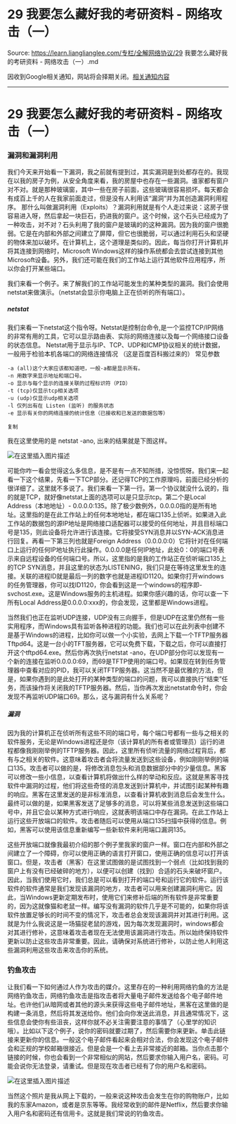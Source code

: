 # 29 我要怎么藏好我的考研资料 - 网络攻击（一） 

Source: https://learn.lianglianglee.com/专栏/全解网络协议/29 我要怎么藏好我的考研资料 - 网络攻击（一）.md

因收到Google相关通知，网站将会择期关闭。[相关通知内容](https://lumendatabase.org/notices/44265620)

---

# 29 我要怎么藏好我的考研资料 - 网络攻击（一）

### 漏洞和漏洞利用

我们今天来开始看一下漏洞，我之前就有提到过，其实漏洞是到处都存在的。我现在以我的房子为例，从安全角度来看，我的房屋中也存在一些漏洞。谁家都有窗户对不对。就是那种玻璃窗，其中一些在房子前面，这些玻璃很容易损坏。每天都会有成百上千的人在我家前面走过，但是没有人利用该“漏洞“并为其创造漏洞利用程序。 那什么叫做漏洞利用（Exploits）？漏洞利用就是有个人走过来说：这房子很容易进入呀，然后拿起一块巨石，扔进我的窗户。这个时候，这个石头已经成为了一种攻击，对不对？石头利用了我的窗户是玻璃的的这种漏洞。因为我的窗户很脆弱。它是在内部和外部之间建立了屏障，但它也很脆弱，可以通过利用石头和坚硬的物体来加以破坏。在计算机上，这个道理是类似的。因此，每当你打开计算机并将其连接到网络时，Microsoft Windows这样的操作系统都会去尝试连接到其他Microsoft设备。另外，我们还可能在我们的工作站上运行其他软件应用程序，所以你会打开某些端口。

我们来看一个例子。来了解我们的工作站可能发生的某种类型的漏洞。我们会使用netstat来做演示。（netstat会显示你电脑上正在侦听的所有端口）。

##### netstat

我们来看一下netstat这个指令呀。Netstat是控制台命令,是一个监控TCP/IP网络的非常有用的工具，它可以显示路由表、实际的网络连接以及每一个网络接口设备的状态信息。 Netstat用于显示与IP、TCP、UDP和ICMP协议相关的统计数据，一般用于检验本机各端口的网络连接情况 （这是百度百科搬过来的） 常见参数

```
-a (all)这个大家应该都知道吧，一般-a都是显示所有。
-n 用数字来显示地址和端口号。
-o 显示与每个显示的连接关联的过程标识符（PID）
-t (tcp)仅显示tcp相关选项
-u (udp)仅显示udp相关选项
-l 仅列出有在 Listen (监听) 的服务状态
-e 显示有关你的网络连接的统计信息（已接收和已发送的数据包等）

复制

```

我在这里使用的是 netstat -ano, 出来的结果就是下图这样。

![在这里插入图片描述](assets/20210219170024914.png)

可能你咋一看会觉得这么多信息，是不是有一点不知所措，没惊慌呀。我们来一起看一下这个结果，先看一下TCP部分。还记得TCP的工作原理吗，前面已经分析的很详细了。这里就不多说了。我们来看一下第一行。第一个协议就没什么说的，指的就是TCP，就好像netstat上面的选项可以是只显示tcp。第二个是Local Address（本地地址）- 0.0.0.0:135。除了极少数例外，0.0.0.0指的是所有地址。这里指的是在此工作站上的任何本地地址，都在端口135上侦听。如果进入此工作站的数据包的源IP地址是网络接口适配器可以接受的任何地址，并且目标端口号是135，则此设备将允许进行该连接。它将接受SYN消息并以SYN-ACK消息进行回复。再看一下第三列也就是Foreign Address（0.0.0.0:0）它将针对在任何端口上运行的任何IP地址执行此操作。0.0.0.0是任何IP地址，此处0：0的端口号表示来自远程设备的任何端口号。所以，这里指的是我的工作站正在侦听端口135上的TCP SYN消息，并且这里的状态为LISTENING，我们只是在等待这里发生的连接。关联的进程ID就是最后一列的数字也就是进程ID1120。如果你打开windows的任务管理器，你可以找ID1120，你会看到这是一个windows的程序即-svchost.exe。这是Windows服务的主机进程。如果你感兴趣的话，你可以查一下所有Local Address是0.0.0.0:xxx的，你会发现，这里都是Windows进程。

当然我们也正在监听UDP连接，UDP没有三向握手，但是UDP在这里仍然有一些实用程序，而Windows具有监听各种进程的功能。我们也可以在此列表中创建不是基于Windows的进程，比如你可以做一个小实验，去网上下载一个TFTP服务器Tftpd64。这是一台小的TFT服务器，它可以免费下载，下载之后，你可以直接打开这个tftpd64.exe。然后你再次执行netstat -ano，在UDP部分你可以发现有一个新的连接在监听0.0.0.0:69，而69是TFTP使用的端口号。如果现在转到任务管理器中查看对应的PID，我可以关闭TFTP服务器。这当然不是最优雅的方法，但是，如果你遇到的是此处打开的某种类型的端口的问题，我可以直接执行“结束”任务，而该操作将关闭我的TFTP服务器。然后，当你再次发出netstat命令时，你会发现不再监听UDP端口69。那么，这与漏洞有什么关系呢？

##### 漏洞

因为我的计算机正在侦听所有这些不同的端口号，每个端口号都有一些与之相关的软件服务，无论是Windows进程还是你（该计算机的所有者或管理员）运行的进程都像我刚刚举例的TFTP服务器。因此，这里所有侦听流量的网络过程背后，都有与之相关的软件。这意味着攻击者会将流量发送到这些设备，例如刚刚举例的端口135。攻击者可以做的是，将修改消息包头和消息数据部分中的少量信息。黑客可以修改一些小信息，以查看计算机将做出什么样的举动和反应。这就是黑客寻找软件中漏洞的过程，他们将这些奇怪的消息发送到计算机中，并试图引起某种有趣的响应。黑客在这里发送的是非标准消息，以查看计算机收到消息后会发生什么。最终可以做的是，如果黑客发送了足够多的消息，可以将某些消息发送到这些端口号中，并且它会以某种方式进行响应，这就表明该端口中存在漏洞。在此工作站上运行这些开放端口的软件。攻击者随后可以使用从端口135扫描中获得的信息。例如，黑客可以使用该信息重新编写一些新软件来利用端口漏洞135。

这些开放端口就像我最初介绍的那个例子里我家的窗户一样。窗口在内部和外部之间建立了一个障碍，你可以使用正确的语言打开窗口，使用正确的信息可以打开该窗口。但是，攻击者（黑客）在这里试图做的是试图找到一个弱点（比如找到我的窗户上有没有已经破碎的地方），以便可以创建（找到）合适的石头来破坏窗户。因此，当我们使用它时，我们总是可以看到打开的端口号和运行它的软件。运行该软件的软件通常是我们发现该漏洞的地方，攻击者可以用来创建漏洞利用它。因此，当Windows更新定期发布时，使用它们来修补后端的所有软件是非常重要的，因为这就像猫和老鼠一样。编写没有漏洞的软件几乎是不可能的，如果你将该软件放置足够长的时间不变的情况下，攻击者总会发现该漏洞并对其进行利用。这就是为什么我说这是一场猫捉老鼠的游戏，因为每次发现漏洞时，windows都会对其进行修补，这意味着攻击者现在无法使用该漏洞进行攻击。所以始终保持软件更新以防止这些攻击非常重要。因此，请确保对系统进行修补，以防止他人利用这些漏洞利用这些攻击来攻击你的系统。

### 钓鱼攻击

让我们看一下如何通过人作为攻击的媒介。这里存在的一种利用网络钓鱼的方法是网络钓鱼攻击，网络钓鱼攻击是指攻击者将大量电子邮件发送给各个电子邮件地址。也许他们从暗网或者其他的源头来获得这些电子邮件地址，黑客在这里做的是构建一条消息，然后将其发送给你。他们会向你发送此消息，并且通常情况下，这些信息会使你有些沮丧，这样你就不必关注需要注意的事情了（心里学的知识哦）。比如以下这个例子，说你的密码就要过期了，然后需要你来更新。单击此链接来更新你的信息。一般这个电子邮件看起来会相对合法，你会发现这个电子邮件会和正规的学校邮箱很接近。但是会是一个看上去非常接近的邮箱。当你点击那个链接的时候，你也会看到一个非常相似的网站，然后要求你输入用户名，密码。可能会说你无法登录，请重试。但是现在攻击者已经有了你的用户名和密码。

![在这里插入图片描述](assets/20210219170040109.png)

当然这个照片是我从网上下载的，一般来说这种攻击会发生在你的购物账户，比如我的东家Amazon，或者是京东等等。我经常收到的邮件是Netflix，然后要求你输入用户名和密码还有信用卡。这就是我们常说的钓鱼攻击。